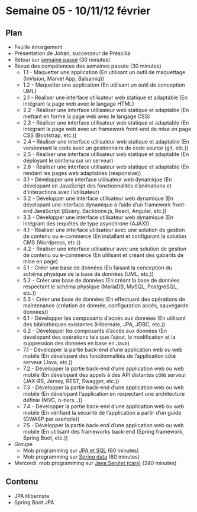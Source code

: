# Semaine 05 - 10/11/12 février

## Plan

- Feuille émargement
- Présentation de Johan, successeur de Préscilia
- Retour sur [semaine passé](../semaine04/README.md) (30 minutes)
- Revue des compétences des semaines passée (30 minutes)
    - 1.1 - Maquetter une application (En utilisant un outil de maquettage (InVision, Marvel App, Balsamiq))
    - 1.2 - Maquetter une application (En utilisant un outil de conception UML)
    - 2.1 - Réaliser une interface utilisateur web statique et adaptable (En intégrant la page web avec le langage HTML)
    - 2.2 - Réaliser une interface utilisateur web statique et adaptable (En mettant en forme la page web avec le langage CSS)
    - 2.3 - Réaliser une interface utilisateur web statique et adaptable (En intégrant la page web avec un framework front-end de mise en page CSS (Bootstrap, etc.))
    - 2.4 - Réaliser une interface utilisateur web statique et adaptable (En versionnant le code avec un gestionnaire de code source (git, etc.))
    - 2.5 - Réaliser une interface utilisateur web statique et adaptable (En déployant le contenu sur un serveur)
    - 2.6 - Réaliser une interface utilisateur web statique et adaptable (En rendant les pages web adaptables (responsive))
    - 3.1 - Développer une interface utilisateur web dynamique (En dévelopant en JavaScript des fonctionnalités d’animations et d'interactions avec l’utilisateur)
    - 3.2 - Développer une interface utilisateur web dynamique (En dévelopant une interface dynamique à l’aide d’un framework front-end JavaScript (jQuery, Backbone.js, React, Angular, etc.))
    - 3.3 - Développer une interface utilisateur web dynamique (En intégrant des requêtes de type asynchrone (AJAX))
    - 4.1 - Réaliser une interface utilisateur avec une solution de gestion de contenu ou e-commerce (En installant et configurant la solution CMS (Wordpress, etc.))
    - 4.2 - Réaliser une interface utilisateur avec une solution de gestion de contenu ou e-commerce (En utilisant et créant des gabarits de mise en page)
    - 5.1 - Créer une base de données (En faisant la conception du schéma physique de la base de données (UML, etc.))
    - 5.2 - Créer une base de données (En créant la base de données respectant le schéma physique (MariaDB, MySQL, PostgreSQL, etc.))
    - 5.3 - Créer une base de données (En effectuant des opérations de maintenance (création de donnée, configuration accès, sauvegarde données))
    - 6.1 - Développer les composants d’accès aux données (En utilisant des bibliothèques existantes (Hibernate, JPA, JDBC, etc.))
    - 6.2 - Développer les composants d’accès aux données (En dévelopant des opérations tels que l’ajout, la modification et la suppression des données en base en Java)
    - 7.1 - Développer la partie back-end d’une application web ou web mobile (En dévelopant des fonctionnalités de l’application côté serveur (Java, etc.))
    - 7.2 - Développer la partie back-end d’une application web ou web mobile (En dévelopant des appels à des API distantes côté serveur (JAX-RS, Jersey, REST, Swagger, etc.))
    - 7.3 - Développer la partie back-end d’une application web ou web mobile (En dévelopant l’application en respectant une architecture définie (MVC, n-tiers…))
    - 7.4 - Développer la partie back-end d’une application web ou web mobile (En vérifiant la sécurité de l’application à partir d’un guide (OWASP par exemple))
    - 7.5 - Développer la partie back-end d’une application web ou web mobile (En utilisant des frameworks back-end (Spring framework, Spring Boot, etc.))
- Groupe
    - Mob programming sur [JPA et SQL](../../exercices/dubreuia-sql-jpa) (60 minutes)
    - Mob programming sur [Spring data](../../exercices/dubreuia-spring-data) (60 minutes)
- Mercredi: mob programming sur [Java Servlet (cars)](../../exercices/dubreuia-cars) (240 minutes)

## Contenu

- JPA Hibernate
- Spring Boot JPA
